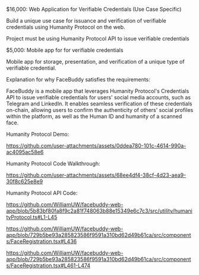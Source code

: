 
$16,000: Web Application for Verifiable Credentials (Use Case Specific)

Build a unique use case for issuance and verification of verifiable credentials using Humanity Protocol on the web.

Project must be using Humanity Protocol API to issue verifiable credentials 

$5,000: Mobile app for for verifiable credentials

Mobile app for storage, presentation, and verification of a unique type of verifiable credential.

Explanation for why FaceBuddy satisfies the requirements:

FaceBuddy is a mobile app that leverages Humanity Protocol's Credentials API to issue verifiable credentials for users' social media accounts, such as Telegram and LinkedIn. It enables seamless verification of these credentials on-chain, allowing users to confirm the authenticity of others' social profiles within the platform, as well as the Human ID and humanity of a scanned face.

Humanity Protocol Demo:


https://github.com/user-attachments/assets/0ddea780-101c-4614-990a-ac4095ac58e6



Humanity Protocol Code Walkthrough:

https://github.com/user-attachments/assets/68ee4df4-38cf-4d23-aea9-30f8c625e8e9


Humanity Protocol API Code:

https://github.com/WilliamUW/facebuddy-web-app/blob/5b83bf80fa8f9c2a81f748063b88e15349e6c7c3/src/utility/humanityProtocol.ts#L1-L45

https://github.com/WilliamUW/facebuddy-web-app/blob/729b5be93a285823586f9591a310bd62d49b61ca/src/components/FaceRegistration.tsx#L436

https://github.com/WilliamUW/facebuddy-web-app/blob/729b5be93a285823586f9591a310bd62d49b61ca/src/components/FaceRegistration.tsx#L461-L474
